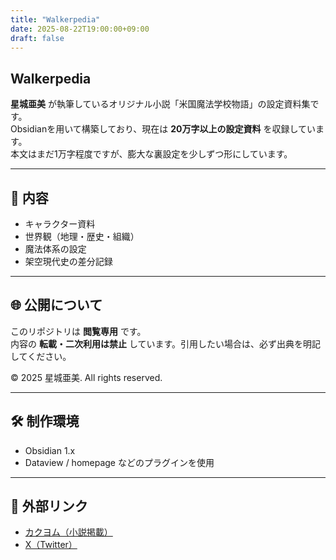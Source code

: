 ```yaml
---
title: "Walkerpedia"
date: 2025-08-22T19:00:00+09:00
draft: false
---
```


## Walkerpedia

**星城亜美** が執筆しているオリジナル小説「米国魔法学校物語」の設定資料集です。  
Obsidianを用いて構築しており、現在は **20万字以上の設定資料** を収録しています。  
本文はまだ1万字程度ですが、膨大な裏設定を少しずつ形にしています。

---

## 📖 内容

- キャラクター資料
- 世界観（地理・歴史・組織）
- 魔法体系の設定
- 架空現代史の差分記録

---

## 🌐 公開について

このリポジトリは **閲覧専用** です。  
内容の **転載・二次利用は禁止** しています。引用したい場合は、必ず出典を明記してください。

© 2025 星城亜美. All rights reserved.

---

## 🛠 制作環境

- Obsidian 1.x
- Dataview / homepage などのプラグインを使用

---

## 🔗 外部リンク

- [カクヨム（小説掲載）](https://kakuyomu.jp/users/seijo-ami)
- [X（Twitter）](https://x.com/Seijo_Ami)
